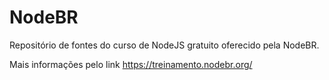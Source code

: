# NodeBR
Repositório de fontes do curso de NodeJS gratuito oferecido pela NodeBR.

Mais informações pelo link https://treinamento.nodebr.org/
